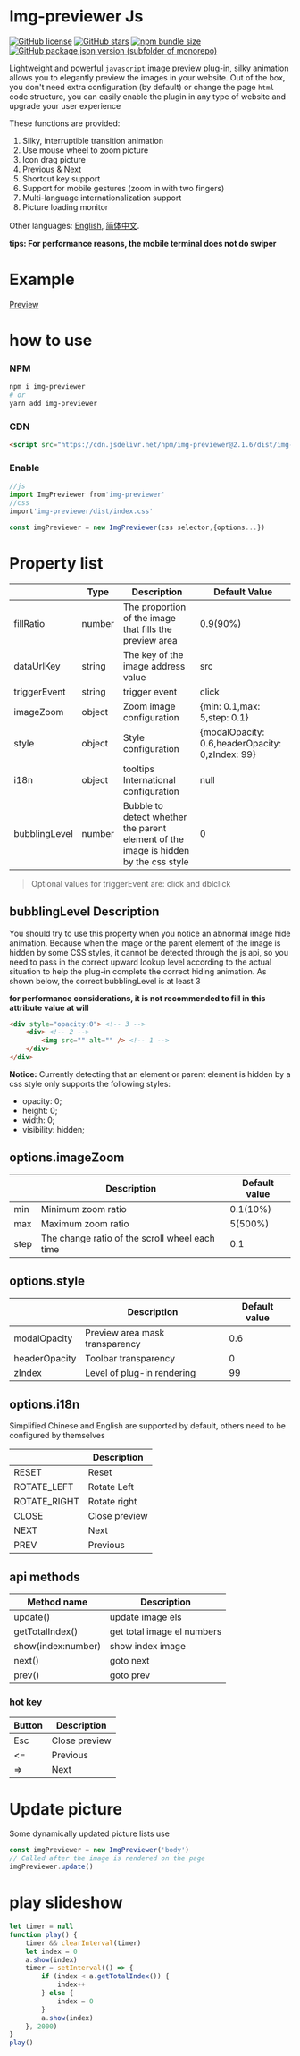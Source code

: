 # Img-previewer Js

[![GitHub license](https://img.shields.io/github/license/yue1123/img-previewer?style=flat-square)](https://github.com/yue1123/img-previewer/blob/main/LICENSE)
[![GitHub stars](https://img.shields.io/github/stars/yue1123/img-previewer?style=flat-square)](https://github.com/yue1123/img-previewer/stargazers)
<a href="https://www.npmjs.com/package/img-previewer">
<img src="https://img.shields.io/bundlephobia/minzip/img-previewer?color=%234ec820&style=flat-square" alt="npm bundle size">
</a>
<a href="https://github.com/yue1123/img-previewer/releases">
<img src="https://img.shields.io/github/package-json/v/yue1123/img-previewer?color=f90&style=flat-square" alt="GitHub package.json version (subfolder of monorepo)">
</a>

Lightweight and powerful `javascript` image preview plug-in, silky animation allows you to elegantly preview the images in your website. Out of the box, you don't need extra configuration (by default) or change the page `html` code structure, you can easily enable the plugin in any type of website and upgrade your user experience

These functions are provided:

1. Silky, interruptible transition animation
2. Use mouse wheel to zoom picture
3. Icon drag picture
4. Previous & Next
5. Shortcut key support
6. Support for mobile gestures (zoom in with two fingers)
7. Multi-language internationalization support
8. Picture loading monitor

Other languages: [English](./README.md), [简体中文](./README.zh_cn.md).

**tips: For performance reasons, the mobile terminal does not do swiper**

# Example

[Preview](https://yue1123.github.io/img-previewer/demo/index.es.html)

# how to use

### NPM

```bash
npm i img-previewer
# or
yarn add img-previewer
```

### CDN

```html
<script src="https://cdn.jsdelivr.net/npm/img-previewer@2.1.6/dist/img-previewer.min.js"></script>
```

### Enable

```js
//js
import ImgPreviewer from'img-previewer'
//css
import'img-previewer/dist/index.css'

const imgPreviewer = new ImgPreviewer(css selector,{options...})
```

# Property list

|               | Type   | Description                                                                         | Default Value                                   |
| ------------- | ------ | ----------------------------------------------------------------------------------- | ----------------------------------------------- |
| fillRatio     | number | The proportion of the image that fills the preview area                             | 0.9(90%)                                        |
| dataUrlKey    | string | The key of the image address value                                                  | src                                             |
| triggerEvent  | string | trigger event                                                                       | click                                           |
| imageZoom     | object | Zoom image configuration                                                            | {min: 0.1,max: 5,step: 0.1}                     |
| style         | object | Style configuration                                                                 | {modalOpacity: 0.6,headerOpacity: 0,zIndex: 99} |
| i18n          | object | tooltips International configuration                                                | null                                            |
| bubblingLevel | number | Bubble to detect whether the parent element of the image is hidden by the css style | 0                                               |

> Optional values for triggerEvent are: click and dblclick
## bubblingLevel Description

You should try to use this property when you notice an abnormal image hide animation. Because when the image or the parent element of the image is hidden by some CSS styles, it cannot be detected through the js api, so you need to pass in the correct upward lookup level according to the actual situation to help the plug-in complete the correct hiding animation. As shown below, the correct bubblingLevel is at least 3

**for performance considerations, it is not recommended to fill in this attribute value at will**

```html
<div style="opacity:0"> <!-- 3 -->
	<div> <!-- 2 -->
		<img src="" alt="" /> <!-- 1 -->
	</div>
</div>
```

**Notice:**
Currently detecting that an element or parent element is hidden by a css style only supports the following styles:

- opacity: 0;
- height: 0;
- width: 0;
- visibility: hidden;

## options.imageZoom

|      | Description                                    | Default value |
| ---- | ---------------------------------------------- | ------------- |
| min  | Minimum zoom ratio                             | 0.1(10%)      |
| max  | Maximum zoom ratio                             | 5(500%)       |
| step | The change ratio of the scroll wheel each time | 0.1           |

## options.style

|               | Description                    | Default value |
| ------------- | ------------------------------ | ------------- |
| modalOpacity  | Preview area mask transparency | 0.6           |
| headerOpacity | Toolbar transparency           | 0             |
| zIndex        | Level of plug-in rendering     | 99            |

## options.i18n

Simplified Chinese and English are supported by default, others need to be configured by themselves

|              | Description   |
| ------------ | ------------- |
| RESET        | Reset         |
| ROTATE_LEFT  | Rotate Left   |
| ROTATE_RIGHT | Rotate right  |
| CLOSE        | Close preview |
| NEXT         | Next          |
| PREV         | Previous      |

## api methods

|       Method name             | Description                |
| ------------------ | -------------------------- |
| update()           | update image els           |
| getTotalIndex()    | get total image el numbers |
| show(index:number) | show index image           |
| next()             | goto next                  |
| prev()             | goto prev                  |

### hot key

| Button | Description   |
| ------ | ------------- |
| Esc    | Close preview |
| <=     | Previous      |
| =>     | Next          |

# Update picture

Some dynamically updated picture lists use

```js
const imgPreviewer = new ImgPreviewer('body')
// Called after the image is rendered on the page
imgPreviewer.update()
```

# play slideshow

```js
let timer = null
function play() {
	timer && clearInterval(timer)
	let index = 0
	a.show(index)
	timer = setInterval(() => {
		if (index < a.getTotalIndex()) {
			index++
		} else {
			index = 0
		}
		a.show(index)
	}, 2000)
}
play()
```
